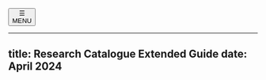<nav id="main"><button type="button" id="menuButton"><div id="menuSymbol">&#9776; </div><span id="menuName">MENU</span></button></nav>
<!--
    this has to be added manually to the finished HTML
  <meta name="viewport" content="width=device-width, initial-scale=1.0">
-->

---
title: Research Catalogue Extended Guide
date: April 2024
---

<!--[pdf version](RC-extended-guide.pdf "pdf extended guide pdf version")  -->



<script src="main.js">

// this is a little script for the navigation

</script>
<div id="body-text">
